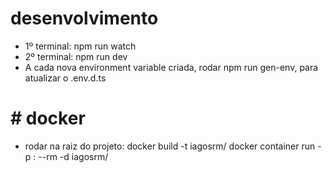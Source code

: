# desenvolvimento

- 1º terminal: npm run watch
- 2º terminal: npm run dev
- A cada nova environment variable criada, rodar npm run gen-env, para atualizar o .env.d.ts

# # docker

- rodar na raiz do projeto:
docker build -t iagosrm/<imageName>
docker container run -p <someAvailablePort>:<portInEnv> --rm -d iagosrm/<imageName>
